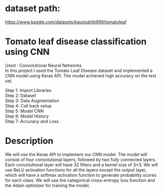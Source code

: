 # dataset path:
https://www.kaggle.com/datasets/kaustubhb999/tomatoleaf

# Tomato leaf disease classification using CNN
Used : Convolutional Neural Networks <br>
In this project I used the Tomato Leaf Disease dataset and implemented a CNN model using Keras API. The model achieved high accuracy on the test set.

Step 1: Import Libraries <br>
Step 2: Dataset <br>
Step 3: Data Augmentation <br>
Step 4: Call back setup <br>
Step 5: Model CNN <br>
Step 6: Model History <br>
Step 7: Accuracy and Loss <br>


# Description
We will use the Keras API to implement our CNN model. The model will consist of four convolutional layers, followed by two fully connected layers. Each convolutional layer will have 32 filters and a kernel size of 3×3. We will use ReLU activation functions for all the layers except the output layer, which will have a softmax activation function to generate probability scores for each class. We will use the categorical cross-entropy loss function and the Adam optimizer for training the model.
